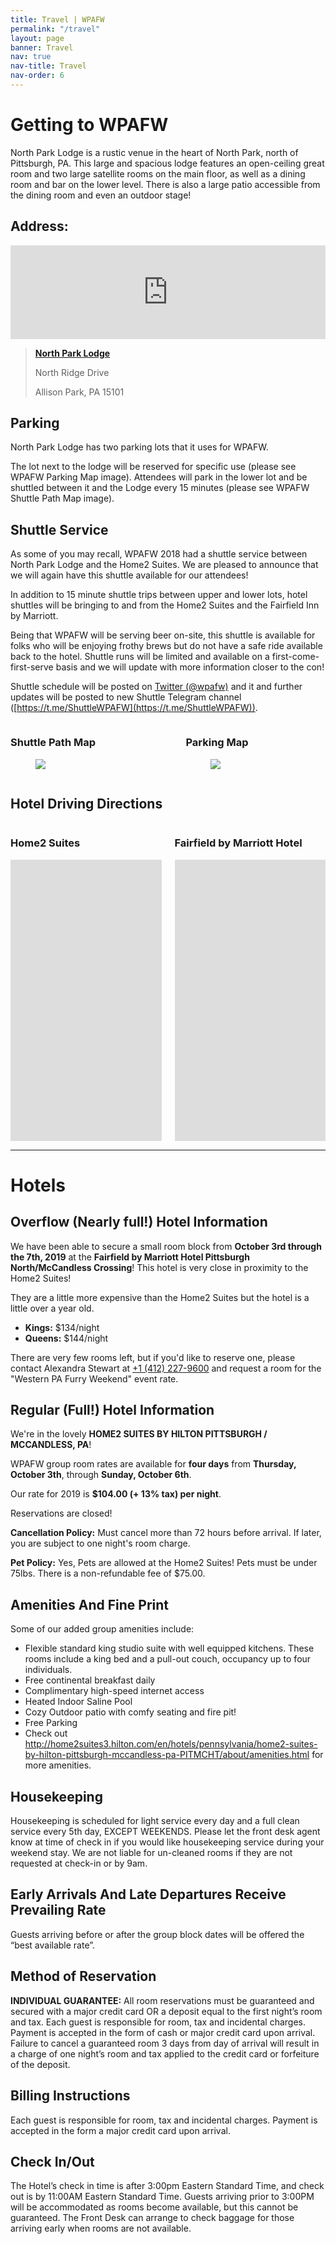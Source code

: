 ```yaml
---
title: Travel | WPAFW
permalink: "/travel"
layout: page
banner: Travel
nav: true
nav-title: Travel
nav-order: 6
---
```


# Getting to WPAFW

North Park Lodge is a rustic venue in the heart of North Park, north of Pittsburgh, PA. This large and spacious lodge features an open-ceiling great room and two large satellite rooms on the main floor, as well as a dining room and bar on the lower level. There is also a large patio accessible from the dining room and even an outdoor stage!

## Address:

<div class="columns is-centered">
<div class="column is-three-quarters">

<iframe src="https://www.google.com/maps/embed?pb=!1m18!1m12!1m3!1d1514.289133070365!2d-80.01807274182069!3d40.617127594835566!2m3!1f0!2f0!3f0!3m2!1i1024!2i768!4f13.1!3m3!1m2!1s0x8834894e2afe45b7%3A0x8c907bb3909414b5!2sNorth+Park+Lodge!5e0!3m2!1sen!2sus!4v1559418858826!5m2!1sen!2sus" width="100%" height="100%" frameborder="0" style="border:0" allowfullscreen></iframe>

</div>
</div>

> [**North Park Lodge**](https://goo.gl/maps/o1S7uUwtQZ2aN6wi9)
>
> North Ridge Drive
>
> Allison Park, PA 15101

## Parking

North Park Lodge has two parking lots that it uses for WPAFW.

The lot next to the lodge will be reserved for specific use (please see WPAFW Parking Map image). Attendees will park in the lower lot and be shuttled between it and the Lodge every 15 minutes (please see WPAFW Shuttle Path Map image).

## Shuttle Service

As some of you may recall, WPAFW 2018 had a shuttle service between North Park Lodge and the Home2 Suites. We are pleased to announce that we will again have this shuttle available for our attendees!

In addition to 15 minute shuttle trips between upper and lower lots, hotel shuttles will be bringing to and from the Home2 Suites and the Fairfield Inn by Marriott.

Being that WPAFW will be serving beer on-site, this shuttle is available for folks who will be enjoying frothy brews but do not have a safe ride available back to the hotel. Shuttle runs will be limited and available on a first-come-first-serve basis and we will update with more information closer to the con!

Shuttle schedule will be posted on [Twitter (@wpafw)](https://twitter.com/wpafw) and it and further updates will be posted to new Shuttle Telegram channel ([https://t.me/ShuttleWPAFW](https://t.me/ShuttleWPAFW)).

<div class="columns">
<div class="column">

### Shuttle Path Map

<figure class="image is-4by3">
<a href="{{'/assets/img/shuttle.jpg' | absolute_url}}" target="_blank">
<img src="{{'/assets/img/shuttle.jpg' | absolute_url}}"></a>
</figure>

</div>
<div class="column">

### Parking Map

<figure class="image is-4by3">
<a href="{{'/assets/img/layout.jpg' | absolute_url}}" target="_blank">
<img src="{{'/assets/img/layout.jpg' | absolute_url}}"></a>
</figure>

</div>
</div>

## Hotel Driving Directions

<div class="columns">
<div class="column">

### Home2 Suites

<iframe src="https://www.google.com/maps/embed?pb=!1m28!1m12!1m3!1d48475.96600738912!2d-80.0482375241919!3d40.59132029033429!2m3!1f0!2f0!3f0!3m2!1i1024!2i768!4f13.1!4m13!3e0!4m5!1s0x88348b9c27ae693d%3A0x1407ad895b6a4ef1!2sHome2%20Suites%20by%20Hilton%20Pittsburgh%20%2F%20McCandless%2C%20PA%2C%20Duncan%20Avenue%2C%20Pittsburgh%2C%20PA!3m2!1d40.5616613!2d-80.02705069999999!4m5!1s0x8834894e2afe45b7%3A0x8c907bb3909414b5!2sNorth%20Park%20Lodge%2C%20Pine%20Township%2C%20PA!3m2!1d40.617127599999996!2d-80.0169784!5e0!3m2!1sen!2sus!4v1569020959650!5m2!1sen!2sus" width="600" height="450" frameborder="0" style="border:0;" allowfullscreen=""></iframe>

</div>
<div class="column">

### Fairfield by Marriott Hotel

<iframe src="https://www.google.com/maps/embed?pb=!1m28!1m12!1m3!1d24236.61056979269!2d-80.03072772383945!3d40.595106465038114!2m3!1f0!2f0!3f0!3m2!1i1024!2i768!4f13.1!4m13!3e0!4m5!1s0x88348b8338dab533%3A0xb284390883055ccd!2sFairfield%20Inn%20%26%20Suites%20by%20Marriott%20Pittsburgh%20North%2FMcCandless%20Crossing%2C%20Providence%20Boulevard%2C%20Pittsburgh%2C%20PA!3m2!1d40.5705719!2d-80.0189597!4m5!1s0x8834894e2afe45b7%3A0x8c907bb3909414b5!2sNorth%20Park%20Lodge%2C%20Pine%20Township%2C%20PA!3m2!1d40.617127599999996!2d-80.0169784!5e0!3m2!1sen!2sus!4v1569021026402!5m2!1sen!2sus" width="600" height="450" frameborder="0" style="border:0;" allowfullscreen=""></iframe>
</div>
</div>

---

# Hotels

## Overflow (Nearly full!) Hotel Information

We have been able to secure a small room block from **October 3rd through the 7th, 2019** at the **Fairfield by Marriott Hotel Pittsburgh North/McCandless Crossing**! This hotel is very close in proximity to the Home2 Suites!

They are a little more expensive than the Home2 Suites but the hotel is a little over a year old.

- **Kings:** $134/night
- **Queens:** $144/night

There are very few rooms left, but if you'd like to reserve one, please contact Alexandra Stewart at
<a href="tel:1-412-227-9600">+1 (412) 227-9600</a> and request a room for the "Western PA Furry Weekend" event rate.

## Regular (Full!) Hotel Information

We're in the lovely **HOME2 SUITES BY HILTON PITTSBURGH / MCCANDLESS, PA**!

WPAFW group room rates are available for **four days** from **Thursday, October 3th**, through **Sunday, October 6th**.

Our rate for 2019 is **$104.00 (+ 13% tax) per night**.

Reservations are closed!

**Cancellation Policy:** Must cancel more than 72 hours before arrival. If later, you are subject to one night's room charge.

**Pet Policy:** Yes, Pets are allowed at the Home2 Suites! Pets must be under 75lbs. There is a non-refundable fee of $75.00.

## Amenities And Fine Print

Some of our added group amenities include:

- Flexible standard king studio suite with well equipped kitchens. These rooms include a king bed and a pull-out couch, occupancy up to four individuals.
- Free continental breakfast daily
- Complimentary high-speed internet access
- Heated Indoor Saline Pool
- Cozy Outdoor patio with comfy seating and fire pit!
- Free Parking
- Check out http://home2suites3.hilton.com/en/hotels/pennsylvania/home2-suites-by-hilton-pittsburgh-mccandless-pa-PITMCHT/about/amenities.html for more amenities.

## Housekeeping

Housekeeping is scheduled for light service every day and a full clean service every 5th day, EXCEPT WEEKENDS. Please let the front desk agent know at time of check in if you would like housekeeping service during your weekend stay. We are not liable for un-cleaned rooms if they are not requested at check-in or by 9am.

## Early Arrivals And Late Departures Receive Prevailing Rate

Guests arriving before or after the group block dates will be offered the “best available rate”.

## Method of Reservation

**INDIVIDUAL GUARANTEE:** All room reservations must be guaranteed and secured with a major credit card OR a deposit equal to the first night’s room and tax. Each guest is responsible for room, tax and incidental charges. Payment is accepted in the form of cash or major credit card upon arrival. Failure to cancel a guaranteed room 3 days from day of arrival will result in a charge of one night’s room and tax applied to the credit card or forfeiture of the deposit.

## Billing Instructions

Each guest is responsible for room, tax and incidental charges. Payment is accepted in the form a major credit card upon arrival.

## Check In/Out

The Hotel’s check in time is after 3:00pm Eastern Standard Time, and check out is by 11:00AM Eastern Standard Time. Guests arriving prior to 3:00PM will be accommodated as rooms become available, but this cannot be guaranteed. The Front Desk can arrange to check baggage for those arriving early when rooms are not available.
